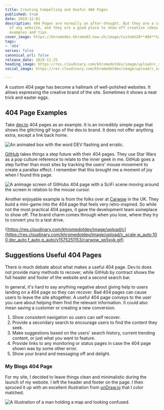 ```yaml
---
title: Creating Compelling and Useful 404 Pages
published: true
date: 2019-12-01
description: 404 Pages are normally an after-thought. But they are a critical part
  of any website, and they are a good place to show off creative ideas. Here are some
  examples and tips.
cover_image: https://khromedev.khrome83.now.sh/image/Custom%20**404**%20Pages%20on%20Zeit%20Now%20v2%20Platform.png?theme=dark-mode&md=1&pattern=hexagons&screen=cover-image&undraw=page-not-found
tags:
- '404'
series: false
canonical_url: false
release_date: 2019-11-25
heading_image: https://res.cloudinary.com/khromedotdev/image/upload/c_scale,w_auto:100,dpr_auto,f_auto,q_auto/v1574687425/Dev.to_Post_-_4_wogqed.png
social_image: https://res.cloudinary.com/khromedotdev/image/upload/c_scale,w_auto:100,dpr_auto,f_auto,q_auto/v1574687425/Twitter_Post_-_4_ztnodm.png

---
```

A custom 404 page has become a hallmark of well-polished websites. It allows expressing the creative brand of the site. Sometimes it shows a neat trick and easter eggs.

## 404 Page Examples

Take [dev.to](https://dev.to/404) 404 pages as an example. It is an incredibly simple page that shows the glitching gif logo of the dev.to brand. It does not offer anything extra, except a link back home.

![An animated box with the word DEV flashing and erratic.](https://res.cloudinary.com/khromedotdev/image/upload/c_scale,w_auto:100,dpr_auto,f_auto,q_auto/v1570448524/dev_to_404_nfgiri.gif "Dev.to 404 Page")

[GitHub](https://github.com/404) takes things a step future with their 404 pages. They use Star Wars as a pop culture reference to relate to the inner geek in me. GitHub goes a step further than most sites by tracking the users' mouse movement to create a parallax effect. I remember that this brought me a moment of joy when I found this page.

![A animage screen of GitHubs 404 page with a SciFi scene moving around the screen in relation to the mouse cursor.](https://res.cloudinary.com/khromedotdev/image/upload/c_scale,w_auto:100,dpr_auto,f_auto,q_auto/v1570448524/github_404_ryiozm.gif "GitHub 404 Page")

Another enjoyable example is from the folks over at [Carwow](https://www.carwow.co.uk/404.html "Carwow 404 Page") in the UK. They build a mini-game into the 404 page that feels very retro-inspired. So while not the most practical 404 pages, it gave the development team someplace to show off. The brand charm comes through when you lose, where they try to convert you to a test drive.

![https://res.cloudinary.com/khromedotdev/image/upload/c](https://res.cloudinary.com/khromedotdev/image/upload/c_scale,w_auto:100,dpr_auto,f_auto,q_auto/v1575251153/carwow_xp5xyk.gif)

## Suggestions Useful 404 Pages

There is much debate about what makes a useful 404 page. Dev.to does not provide many methods to recover, while GitHub by contract shows the full header and footer of the website and a second search bar.

In general, it's hard to say anything negative about giving help to users landing on a 404 page so they can recover. Bad 404 pages can cause users to leave the site altogether. A useful 404 page conveys to the user you care about helping them find the relevant information. It could also mean saving a customer or creating a new conversion.

1. Show consistent navigation so users can self recover.
2. Provide a secondary search to encourage users to find the content they seek.
3. Make suggestions based on the users' search history, current trending content, or just what you want to feature.
4. Provide links to any monitoring or status pages in case the 404 page shown was by some other error.
5. Show your brand and messaging off and delight.

### My Blogs 404 Page

For my site, I decided to leave things clean and minimalistic during the launch of my website. I left the header and footer on the page. I then spruced it up with an excellent illustration from [unDraw.io](https://undraw.co) that I color matched.

![A illustration of a man holding a map and looking confused.](https://res.cloudinary.com/khromedotdev/image/upload/c_scale,w_auto:100,dpr_auto,f_auto,q_auto/v1570448524/custom_404_kgq3ro.png "Khrome.dev 404 Page")